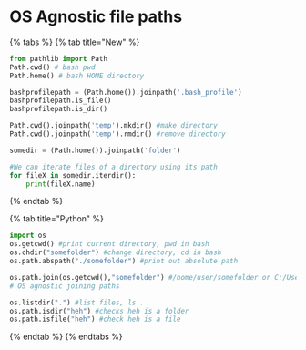 # OS Agnostic file paths

{% tabs %}
{% tab title="New" %}
```python
from pathlib import Path
Path.cwd() # bash pwd
Path.home() # bash HOME directory

bashprofilepath = (Path.home()).joinpath('.bash_profile')
bashprofilepath.is_file()
bashprofilepath.is_dir()

Path.cwd().joinpath('temp').mkdir() #make directory
Path.cwd().joinpath('temp').rmdir() #remove directory

somedir = (Path.home()).joinpath('folder')

#We can iterate files of a directory using its path
for fileX in somedir.iterdir():
    print(fileX.name)
```
{% endtab %}

{% tab title="Python" %}
```python
import os
os.getcwd() #print current directory, pwd in bash
os.chdir("somefolder") #change directory, cd in bash
os.path.abspath("./somefolder") #print out absolute path

os.path.join(os.getcwd(),"somefolder") #/home/user/somefolder or C:/User/somefolder
# OS agnostic joining paths

os.listdir(".") #list files, ls .
os.path.isdir("heh") #checks heh is a folder
os.path.isfile("heh") #check heh is a file

```
{% endtab %}
{% endtabs %}

```python

```

